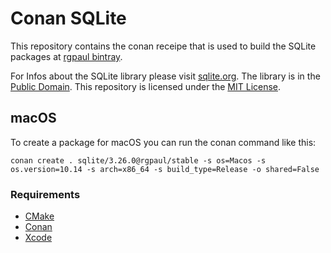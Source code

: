 # Conan SQLite

This repository contains the conan receipe that is used to build the SQLite packages at [rgpaul bintray](https://bintray.com/manromen/rgpaul).

For Infos about the SQLite library please visit [sqlite.org](https://sqlite.org/).
The library is in the [Public Domain](https://sqlite.org/copyright.html).
This repository is licensed under the [MIT License](LICENSE).

## macOS

To create a package for macOS you can run the conan command like this:

`conan create . sqlite/3.26.0@rgpaul/stable -s os=Macos -s os.version=10.14 -s arch=x86_64 -s build_type=Release -o shared=False`

### Requirements

* [CMake](https://cmake.org/)
* [Conan](https://conan.io/)
* [Xcode](https://developer.apple.com/xcode/)
